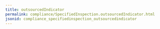 ```yaml
---
title: outsourcedIndicator
permalink: compliance/SpecifiedInspection.outsourcedIndicator.html
jsonid: compliance_specifiedinspection_outsourcedindicator
---
```

